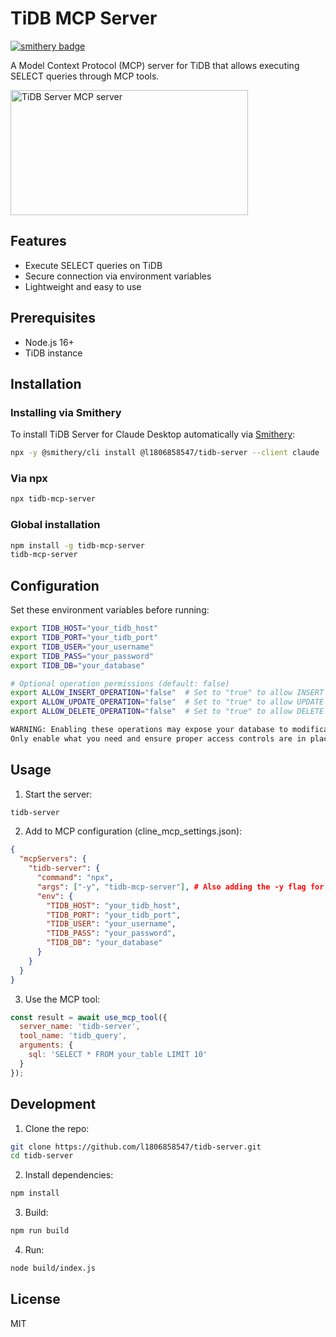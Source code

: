 # TiDB MCP Server

[![smithery badge](https://smithery.ai/badge/@l1806858547/tidb-server)](https://smithery.ai/server/@l1806858547/tidb-server)

A Model Context Protocol (MCP) server for TiDB that allows executing SELECT queries through MCP tools.

<a href="https://glama.ai/mcp/servers/@l1806858547/tidb-server">
  <img width="380" height="200" src="https://glama.ai/mcp/servers/@l1806858547/tidb-server/badge" alt="TiDB Server MCP server" />
</a>

## Features
- Execute SELECT queries on TiDB
- Secure connection via environment variables
- Lightweight and easy to use

## Prerequisites
- Node.js 16+
- TiDB instance

## Installation

### Installing via Smithery

To install TiDB Server for Claude Desktop automatically via [Smithery](https://smithery.ai/server/@l1806858547/tidb-server):

```bash
npx -y @smithery/cli install @l1806858547/tidb-server --client claude
```

### Via npx
```bash
npx tidb-mcp-server
```

### Global installation
```bash
npm install -g tidb-mcp-server
tidb-mcp-server
```

## Configuration

Set these environment variables before running:

```bash
export TIDB_HOST="your_tidb_host"
export TIDB_PORT="your_tidb_port" 
export TIDB_USER="your_username"
export TIDB_PASS="your_password"
export TIDB_DB="your_database"

# Optional operation permissions (default: false)
export ALLOW_INSERT_OPERATION="false"  # Set to "true" to allow INSERT operations
export ALLOW_UPDATE_OPERATION="false"  # Set to "true" to allow UPDATE operations 
export ALLOW_DELETE_OPERATION="false"  # Set to "true" to allow DELETE operations

WARNING: Enabling these operations may expose your database to modification risks.
Only enable what you need and ensure proper access controls are in place.
```

## Usage

1. Start the server:
```bash
tidb-server
```

2. Add to MCP configuration (cline_mcp_settings.json):
```json
{
  "mcpServers": {
    "tidb-server": {
      "command": "npx",
      "args": ["-y", "tidb-mcp-server"], # Also adding the -y flag for consistency
      "env": {
        "TIDB_HOST": "your_tidb_host",
        "TIDB_PORT": "your_tidb_port",
        "TIDB_USER": "your_username",
        "TIDB_PASS": "your_password",
        "TIDB_DB": "your_database"
      }
    }
  }
}
```

3. Use the MCP tool:
```javascript
const result = await use_mcp_tool({
  server_name: 'tidb-server',
  tool_name: 'tidb_query', 
  arguments: {
    sql: 'SELECT * FROM your_table LIMIT 10'
  }
});
```

## Development

1. Clone the repo:
```bash
git clone https://github.com/l1806858547/tidb-server.git
cd tidb-server
```

2. Install dependencies:
```bash
npm install
```

3. Build:
```bash
npm run build
```

4. Run:
```bash
node build/index.js
```

## License
MIT